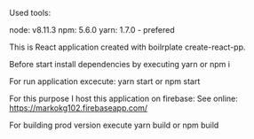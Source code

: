 Used tools:

node: v8.11.3
npm: 5.6.0
yarn: 1.7.0 - prefered

This is React application created with boilrplate create-react-pp.

Before start install dependencies by executing
yarn or npm i

For run application excecute:
yarn start or npm start

For this purpose I host this application on firebase: See online: https://markokg102.firebaseapp.com/

For building prod version execute
yarn build or npm build